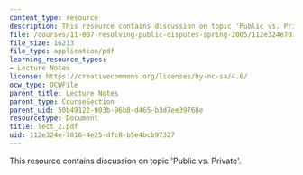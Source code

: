 ```yaml
---
content_type: resource
description: This resource contains discussion on topic 'Public vs. Private'.
file: /courses/11-007-resolving-public-disputes-spring-2005/112e324e70164e25dfc8b5e4bcb97327_lect_2.pdf
file_size: 16213
file_type: application/pdf
learning_resource_types:
- Lecture Notes
license: https://creativecommons.org/licenses/by-nc-sa/4.0/
ocw_type: OCWFile
parent_title: Lecture Notes
parent_type: CourseSection
parent_uid: 50b49122-903b-96b8-d465-b3d7ee39768e
resourcetype: Document
title: lect_2.pdf
uid: 112e324e-7016-4e25-dfc8-b5e4bcb97327
---
```

This resource contains discussion on topic 'Public vs. Private'.